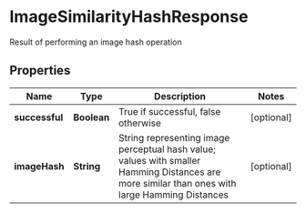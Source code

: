 

# ImageSimilarityHashResponse

Result of performing an image hash operation

## Properties

| Name | Type | Description | Notes |
|------------ | ------------- | ------------- | -------------|
|**successful** | **Boolean** | True if successful, false otherwise |  [optional] |
|**imageHash** | **String** | String representing image perceptual hash value; values with smaller Hamming Distances are more similar than ones with large Hamming Distances |  [optional] |



